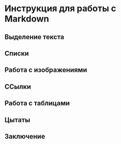 # Инструкция для работы с Markdown

## Выделение текста

## Списки

## Работа с изображениями

## ССылки

## Работа с таблицами

## Цытаты

## Заключение
